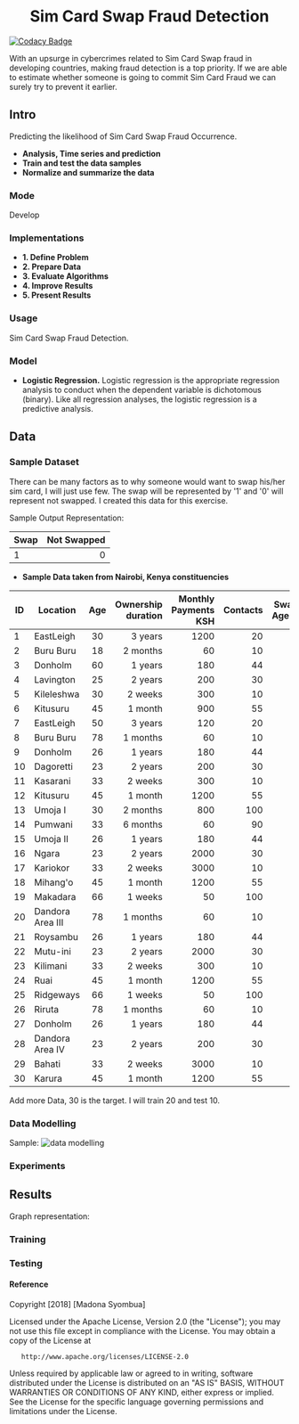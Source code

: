 <h1 align="center"> Sim Card Swap Fraud Detection</h1>

[![Codacy Badge](https://api.codacy.com/project/badge/Grade/a7e80990559246c9b3e98782a42c241f)](https://www.codacy.com/project/syombuamadona/Sim-Card-Fraud-Detection./dashboard?utm_source=github.com&amp;utm_medium=referral&amp;utm_content=Madonahs/Sim-Card-Fraud-Detection.&amp;utm_campaign=Badge_Grade_Dashboard)

With an upsurge in cybercrimes related to Sim Card Swap fraud in developing countries, making fraud detection is a top priority. If we are able to estimate whether someone is going to commit Sim Card Fraud we can surely try to prevent it earlier. 


## Intro

Predicting the likelihood of Sim Card Swap Fraud Occurrence.
* **Analysis, Time series and prediction**
* **Train and test the data samples**
* **Normalize and summarize the data**

### Mode
Develop

### Implementations

* **1. Define Problem**
* **2. Prepare Data**
* **3. Evaluate Algorithms**
* **4. Improve Results**
* **5. Present Results**

### Usage

Sim Card Swap Fraud Detection.

### Model

* **Logistic Regression.** Logistic regression is the appropriate regression analysis to conduct when the dependent variable is dichotomous (binary).  Like all regression analyses, the logistic regression is a predictive analysis.


## Data

### Sample Dataset

There can be many factors as to why someone would want to swap his/her sim card, I will just use few. The swap will be represented by '1' and '0' will represent not swapped. I created this data for this exercise.

Sample Output Representation: 

Swap | Not Swapped|
|------ |------:|
|1 | 0|

* **Sample Data taken from Nairobi, Kenya constituencies**

ID| Location                  | Age           | Ownership duration    | Monthly Payments KSH |  Contacts |Swap Agent |
| ------------- | -------------         |:--------------------: | ----------------: | ---------------:| ---------------:| ---------------:|
|1|EastLeigh              |30                     | 3 years           |1200               |20| 0|
|2|Buru Buru              |18                     | 2 months          |60               |10 | 1|
|3|Donholm                |60                     | 1 years           |180               |44| 0|
|4|Lavington              |25                     | 2 years           |200               |30|0|
|5|Kileleshwa             |30                     | 2 weeks           |300               |10|1|
|6|Kitusuru               |45                     | 1 month           |900               |55|0|
|7|EastLeigh              |50                     | 3 years           |120               |20| 0|
|8|Buru Buru              |78                     | 1 months          |60               |10 | 1|
|9|Donholm                |26                     | 1 years           |180               |44| 0|
|10|Dagoretti            |23                     | 2 years           |200               |30|0|
|11|Kasarani             |33                     | 2 weeks           |300               |10|1|
|12|Kitusuru               |45                     | 1 month           |1200               |55|0|
|13|Umoja I              |30                     |2 months             |800               |100| 0|
|14|Pumwani              |33                     | 6 months          |60               |90 | 1|
|15|Umoja II              |26                     | 1 years           |180               |44| 0|
|16|Ngara            |23                     | 2 years           |2000               |30|0|
|17|Kariokor              |33                     | 2 weeks           |3000               |10|1|
|18|Mihang'o             |45                     | 1 month           |1200               |55|0|
|19|Makadara             |66                     |1 weeks             |50               |100| 0|
|20|Dandora Area III            |78                     | 1 months          |60               |10 | 1|
|21|Roysambu              |26                     | 1 years           |180               |44| 0|
|22|Mutu-ini            |23                     | 2 years           |2000               |30|0|
|23|Kilimani              |33                     | 2 weeks           |300               |10|1|
|24|Ruai             |45                     | 1 month           |1200               |55|0|
|25|Ridgeways            |66                     |1 weeks             |50               |100| 0|
|26|Riruta             |78                     | 1 months          |60               |10 | 1|
|27|Donholm              |26                     | 1 years           |180               |44| 0|
|28|Dandora Area IV          |23                     | 2 years           |200               |30|0|
|29|Bahati             |33                     | 2 weeks           |3000               |10|1|
|30|Karura              |45                     | 1 month           |1200               |55|0|



Add more Data, 30 is the target. I will train 20 and test 10.
### Data Modelling 
Sample:
![data modelling](https://user-images.githubusercontent.com/11560987/43804440-aa75f892-9a61-11e8-9d0c-e5201c2cfd3d.PNG)

### Experiments

## Results

Graph representation:

### Training

### Testing

#### Reference



 Copyright [2018] [Madona Syombua]

   Licensed under the Apache License, Version 2.0 (the "License");
   you may not use this file except in compliance with the License.
   You may obtain a copy of the License at

       http://www.apache.org/licenses/LICENSE-2.0

   Unless required by applicable law or agreed to in writing, software
   distributed under the License is distributed on an "AS IS" BASIS,
   WITHOUT WARRANTIES OR CONDITIONS OF ANY KIND, either express or implied.
   See the License for the specific language governing permissions and
   limitations under the License.
